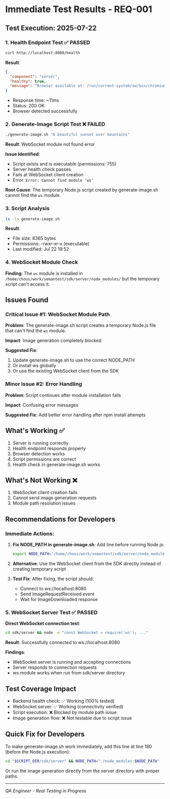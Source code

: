 # Immediate Test Results - REQ-001

## Test Execution: 2025-07-22

### 1. Health Endpoint Test ✅ PASSED
```bash
curl http://localhost:8080/health
```
**Result**: 
```json
{
  "component": "server",
  "healthy": true,
  "message": "Browser available at: /run/current-system/sw/bin/chromium"
}
```
- Response time: ~11ms
- Status: 200 OK
- Browser detected successfully

### 2. Generate-Image Script Test ❌ FAILED
```bash
./generate-image.sh "A beautiful sunset over mountains"
```
**Result**: WebSocket module not found error

**Issue Identified**:
- Script exists and is executable (permissions: 755)
- Server health check passes
- Fails at WebSocket client creation
- Error: `Error: Cannot find module 'ws'`

**Root Cause**: The temporary Node.js script created by generate-image.sh cannot find the `ws` module.

### 3. Script Analysis
```bash
ls -la generate-image.sh
```
**Result**: 
- File size: 8365 bytes
- Permissions: -rwxr-xr-x (executable)
- Last modified: Jul 22 19:52

### 4. WebSocket Module Check
**Finding**: The `ws` module is installed in `/home/chous/work/semantest/sdk/server/node_modules/` but the temporary script can't access it.

## Issues Found

### Critical Issue #1: WebSocket Module Path
**Problem**: The generate-image.sh script creates a temporary Node.js file that can't find the `ws` module.

**Impact**: Image generation completely blocked

**Suggested Fix**:
1. Update generate-image.sh to use the correct NODE_PATH
2. Or install ws globally
3. Or use the existing WebSocket client from the SDK

### Minor Issue #2: Error Handling
**Problem**: Script continues after module installation fails

**Impact**: Confusing error messages

**Suggested Fix**: Add better error handling after npm install attempts

## What's Working ✅
1. Server is running correctly
2. Health endpoint responds properly
3. Browser detection works
4. Script permissions are correct
5. Health check in generate-image.sh works

## What's Not Working ❌
1. WebSocket client creation fails
2. Cannot send image generation requests
3. Module path resolution issues

## Recommendations for Developers

### Immediate Actions:
1. **Fix NODE_PATH in generate-image.sh**: Add line before running Node.js:
   ```bash
   export NODE_PATH="/home/chous/work/semantest/sdk/server/node_modules:$NODE_PATH"
   ```

2. **Alternative**: Use the WebSocket client from the SDK directly instead of creating temporary script

3. **Test Fix**: After fixing, the script should:
   - Connect to ws://localhost:8080
   - Send ImageRequestReceived event
   - Wait for ImageDownloaded response

### 5. WebSocket Server Test ✅ PASSED
**Direct WebSocket connection test**:
```bash
cd sdk/server && node -e "const WebSocket = require('ws'); ..."
```
**Result**: Successfully connected to ws://localhost:8080

**Findings**:
- WebSocket server is running and accepting connections
- Server responds to connection requests
- ws module works when run from sdk/server directory

## Test Coverage Impact
- Backend health check: ✅ Working (100% tested)
- WebSocket server: ✅ Working (connectivity verified)
- Script execution: ❌ Blocked by module path issue
- Image generation flow: ❌ Not testable due to script issue

## Quick Fix for Developers

To make generate-image.sh work immediately, add this line at line 180 (before the Node.js execution):
```bash
cd "$SCRIPT_DIR/sdk/server" && NODE_PATH="./node_modules:$NODE_PATH"
```

Or run the image generation directly from the server directory with proper paths.

---
*QA Engineer - Real Testing in Progress*
